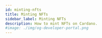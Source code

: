 ```yaml
---
id: minting-nfts
title: Minting NFTs
sidebar_label: Minting NFTs
description: How to mint NFTs on Cardano. 
#image: ./img/og-developer-portal.png
---
```

